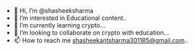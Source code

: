 - 👋 Hi, I’m @shasheeksharma
- 👀 I’m interested in Educational content..
- 🌱 I’m currently learning crypto...
- 💞️ I’m looking to collaborate on crypto with education...
- 📫 How to reach me shasheekantsharma301185@gmail.com..

<!---
shasheeksharma/shasheeksharma is a ✨ special ✨ repository because its `README.md` (this file) appears on your GitHub profile.
You can click the Preview link to take a look at your changes.
--->
